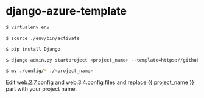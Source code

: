 # django-azure-template

```bash
$ virtualenv env 
```
```bash
$ source ./env/bin/activate
```
```bash
$ pip install Django
```
```bash
$ django-admin.py startproject <project_name> --template=https://github.com/msencer/django-azure-template/zipball/master
```
```bash
$ mv ./config/* ./<project_name>
```

Edit web.2.7.config and web.3.4.config files and replace {{ project_name }} part with your project name.


